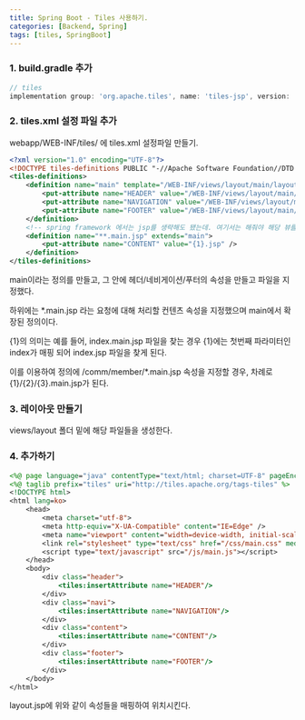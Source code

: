 ```yaml
---
title: Spring Boot - Tiles 사용하기.
categories: [Backend, Spring]
tags: [tiles, SpringBoot]
---
```


### 1. build.gradle 추가

```gradle
// tiles
implementation group: 'org.apache.tiles', name: 'tiles-jsp', version: '3.0.5'
```

### 2. tiles.xml 설정 파일 추가

webapp/WEB-INF/tiles/ 에 tiles.xml 설정파일 만들기.

```xml
<?xml version="1.0" encoding="UTF-8"?>
<!DOCTYPE tiles-definitions PUBLIC "-//Apache Software Foundation//DTD Tiles Configuration 3.0//EN" "http://tiles.apache.org/dtds/tiles-config_3_0.dtd">
<tiles-definitions>
    <definition name="main" template="/WEB-INF/views/layout/main/layout.jsp">
        <put-attribute name="HEADER" value="/WEB-INF/views/layout/main/header.jsp" />
        <put-attribute name="NAVIGATION" value="/WEB-INF/views/layout/main/navigation.jsp" />
        <put-attribute name="FOOTER" value="/WEB-INF/views/layout/main/footer.jsp" />
    </definition>
    <!-- spring framework 에서는 jsp를 생략해도 됐는데. 여기서는 해줘야 해당 뷰를 찾는다 ...  -->
    <definition name="**.main.jsp" extends="main">
        <put-attribute name="CONTENT" value="{1}.jsp" />
    </definition>
</tiles-definitions>
```

main이라는 정의를 만들고, 그 안에 헤더/네비게이션/푸터의 속성을 만들고 파일을 지정했다.

하위에는 \*.main.jsp 라는 요청에 대해 처리할 컨텐츠 속성을 지정했으며 main에서 확장된 정의이다.

{1}의 의미는 예를 들어, index.main.jsp 파일을 찾는 경우 {1}에는 첫번째 파라미터인 index가 매핑 되어 index.jsp 파일을 찾게 된다.

이를 이용하여 정의에 /comm/member/\*.main.jsp 속성을 지정할 경우, 차례로 {1}/{2}/{3}.main.jsp가 된다.

### 3. 레이아웃 만들기

views/layout 폴더 밑에 해당 파일들을 생성한다.

### 4. 추가하기

```jsp
<%@ page language="java" contentType="text/html; charset=UTF-8" pageEncoding="UTF-8" %>
<%@ taglib prefix="tiles" uri="http://tiles.apache.org/tags-tiles" %>
<!DOCTYPE html>
<html lang=ko>
    <head>
        <meta charset="utf-8">
        <meta http-equiv="X-UA-Compatible" content="IE=Edge" />
        <meta name="viewport" content="width=device-width, initial-scale=1, minimum-scale=1">
        <link rel="stylesheet" type="text/css" href="/css/main.css" media="all" />
        <script type="text/javascript" src="/js/main.js"></script>
    </head>
    <body>
        <div class="header">
            <tiles:insertAttribute name="HEADER"/>
        </div>
        <div class="navi">
            <tiles:insertAttribute name="NAVIGATION"/>
        </div>
        <div class="content">
            <tiles:insertAttribute name="CONTENT"/>
        </div>
        <div class="footer">
            <tiles:insertAttribute name="FOOTER"/>
        </div>
    </body>
</html>
```

layout.jsp에 위와 같이 속성들을 매핑하여 위치시킨다.
